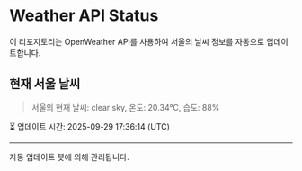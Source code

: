 
# Weather API Status

이 리포지토리는 OpenWeather API를 사용하여 서울의 날씨 정보를 자동으로 업데이트합니다.

## 현재 서울 날씨
> 서울의 현재 날씨: clear sky, 온도: 20.34°C, 습도: 88%

⏳ 업데이트 시간: 2025-09-29 17:36:14 (UTC)

---
자동 업데이트 봇에 의해 관리됩니다.
